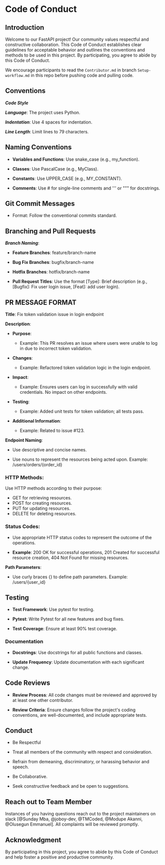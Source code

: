 # Code of Conduct

## Introduction

Welcome to our FastAPI project! Our community values respectful and constructive collaboration. This Code of Conduct establishes clear guidelines for acceptable behavior and outlines the conventions and methods to be used in this project. By participating, you agree to abide by this Code of Conduct.

We encourage participants to read the `Contributor.md` in branch `Setup-workflow.md` in this repo before pushing code and pulling code.
 

## Conventions

***Code Style***

***Language***: The project uses Python.

***Indentation***: Use 4 spaces for indentation.

***Line Length***: Limit lines to 79 characters.


## Naming Conventions

- **Variables and Functions**: Use snake_case (e.g., my_function).

- **Classes**: Use PascalCase (e.g., MyClass).

- **Constants**: Use UPPER_CASE (e.g., MY_CONSTANT).

- **Comments**: Use # for single-line comments and ''' or """ for docstrings.

## Git Commit Messages

- Format: Follow the conventional commits standard.



## Branching and Pull Requests

***Branch Naming***:

- **Feature Branches**: feature/branch-name

- **Bug Fix Branches**: bugfix/branch-name

- **Hotfix Branches**: hotfix/branch-name

- **Pull Request Titles**: Use the format [Type]: Brief description (e.g., [Bugfix]: Fix user login issue,  [Feat]: add user login).




## PR MESSAGE FORMAT

**Title**: Fix token validation issue in login endpoint

**Description**:
- **Purpose**:
   - Example: This PR resolves an issue where users were unable to log in due to incorrect token validation.

- **Changes**: 
  - Example: Refactored token validation logic in the login endpoint.

- **Impact**:
   - Example: Ensures users can log in successfully with valid credentials. No impact on other endpoints.

- **Testing**:
   - Example: Added unit tests for token validation; all tests pass.

- **Additional Information**:
   - Example: Related to issue #123.





**Endpoint Naming**:

- Use descriptive and concise names.

- Use nouns to represent the resources being acted upon. Example: /users/orders/{order_id}

### HTTP Methods:

Use HTTP methods according to their purpose:

- GET for retrieving resources.
- POST for creating resources.
- PUT for updating resources.
- DELETE for deleting resources.

### Status Codes:

- Use appropriate HTTP status codes to represent the outcome of the operations.

- **Example**: 200 OK for successful operations, 201 Created for successful resource creation, 404 Not Found for missing resources.

**Path Parameters**:
- Use curly braces {} to define path parameters.
         Example: /users/{user_id}
 

## Testing

- **Test Framework**: Use pytest for testing.

- **Pytest**: Write Pytest for all new features and bug fixes.

- **Test Coverage**: Ensure at least 90% test coverage.

### Documentation

- **Docstrings**: Use docstrings for all public functions and classes.

- **Update Frequency**: Update documentation with each significant change.

## Code Reviews

- **Review Process**: All code changes must be reviewed and approved by at least one other contributor.

- **Review Criteria**: Ensure changes follow the project's coding conventions, are well-documented, and include appropriate tests.


## Conduct

- Be Respectful

- Treat all members of the community with respect and consideration.

- Refrain from demeaning, discriminatory, or harassing behavior and speech.

- Be Collaborative.

- Seek constructive feedback and be open to suggestions.


## Reach out to Team Member

Instances of you having questions reach out to the project maintainers on slack [@Sunday Mba, @joboy-dev, @TMCoded, @Modupe Akanni, @Olusegun Emmanuel]. All complaints will be reviewed promptly.

## Acknowledgment

By participating in this project, you agree to abide by this Code of Conduct and help foster a positive and productive community.
